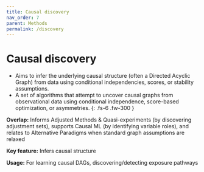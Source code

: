 ```yaml
---
title: Causal discovery
nav_order: 7
parent: Methods
permalink: /discovery
---
```


# Causal discovery

 - Aims to infer the underlying causal structure (often a Directed Acyclic Graph) from data using conditional independencies, scores, or stability assumptions.
 - A set of algorithms that attempt to uncover causal graphs from observational data using conditional independence, score-based optimization, or asymmetries.
{: .fs-6 .fw-300 }

**Overlap:**
Informs Adjusted Methods & Quasi-experiments (by discovering adjustment sets), supports Causal ML (by identifying variable roles), and relates to Alternative Paradigms when standard graph assumptions are relaxed

**Key feature:**
Infers causal structure

**Usage:**
For learning causal DAGs, discovering/detecting exposure pathways